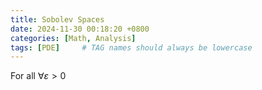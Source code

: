 ```yaml
---
title: Sobolev Spaces
date: 2024-11-30 00:18:20 +0800
categories: [Math, Analysis]
tags: [PDE]     # TAG names should always be lowercase
---
```

For all $\forall \varepsilon >0$
